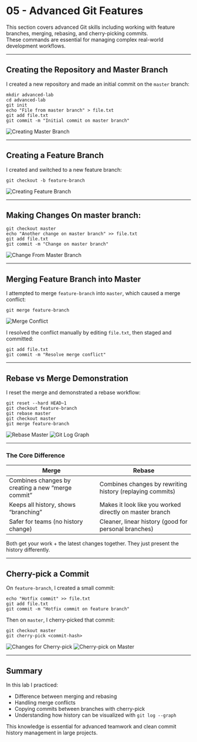 # 05 - Advanced Git Features

This section covers advanced Git skills including working with feature branches, merging, rebasing, and cherry-picking commits.  
These commands are essential for managing complex real-world development workflows.

---

## Creating the Repository and Master Branch

I created a new repository and made an initial commit on the `master` branch:

```
mkdir advanced-lab
cd advanced-lab
git init
echo "File from master branch" > file.txt
git add file.txt
git commit -m "Initial commit on master branch"
```

![Creating Master Branch](screenshots/git-creating-master-brach.png)

---

## Creating a Feature Branch

I created and switched to a new feature branch:

```
git checkout -b feature-branch
```

![Creating Feature Branch](screenshots/git-creating-feature-branch.png)

---

## Making Changes On master branch:

```
git checkout master
echo "Another change on master branch" >> file.txt
git add file.txt
git commit -m "Change on master branch"
```

![Change From Master Branch](screenshots/git-change-from-master-branch.png)

---

## Merging Feature Branch into Master

I attempted to merge `feature-branch` into `master`, which caused a merge conflict:

```
git merge feature-branch
```

![Merge Conflict](screenshots/git-merged-conflict.png)

I resolved the conflict manually by editing `file.txt`, then staged and committed:

```
git add file.txt
git commit -m "Resolve merge conflict"
```
---

## Rebase vs Merge Demonstration

I reset the merge and demonstrated a rebase workflow:

```
git reset --hard HEAD~1
git checkout feature-branch
git rebase master
git checkout master
git merge feature-branch
```

![Rebase Master](screenshots/git-rebase-master.png)
![Git Log Graph](screenshots/git-log-graph.png)

---

### The Core Difference

| Merge                                             | Rebase                                                    |
| ------------------------------------------------- | --------------------------------------------------------- |
| Combines changes by creating a new “merge commit” | Combines changes by rewriting history (replaying commits) |
| Keeps all history, shows “branching”              | Makes it look like you worked directly on master branch   |
| Safer for teams (no history change)               | Cleaner, linear history (good for personal branches)      |

Both get your work + the latest changes together. They just present the history differently.

---

## Cherry-pick a Commit

On `feature-branch`, I created a small commit:

```
echo "Hotfix commit" >> file.txt
git add file.txt
git commit -m "Hotfix commit on feature branch"
```

Then on `master`, I cherry-picked that commit:

```
git checkout master
git cherry-pick <commit-hash>
```

![Changes for Cherry-pick](screenshots/git-changes-in-feature-for-cherrypick.png)
![Cherry-pick on Master](screenshots/git-cherry-pick-in-master.png)

---

## Summary

In this lab I practiced:

* Difference between merging and rebasing
* Handling merge conflicts
* Copying commits between branches with cherry-pick
* Understanding how history can be visualized with `git log --graph`

This knowledge is essential for advanced teamwork and clean commit history management in large projects.

